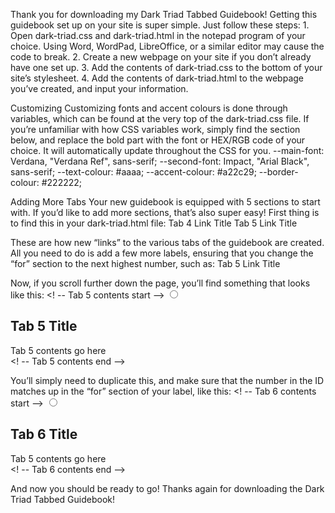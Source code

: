 Thank you for downloading my Dark Triad Tabbed Guidebook! Getting this guidebook set up on your site is super simple. Just follow these steps:
    1. Open dark-triad.css and dark-triad.html in the notepad program of your choice. Using Word, WordPad, LibreOffice, or a similar editor may cause the code to break.
    2. Create a new webpage on your site if you don’t already have one set up.
    3. Add the contents of dark-triad.css to the bottom of your site’s stylesheet.
    4. Add the contents of dark-triad.html to the webpage you’ve created, and input your information.

Customizing
Customizing fonts and accent colours is done through variables, which can be found at the very top of the dark-triad.css file. If you’re unfamiliar with how CSS variables work, simply find the section below, and replace the bold part with the font or HEX/RGB code of your choice. It will automatically update throughout the CSS for you.
  --main-font: Verdana, "Verdana Ref", sans-serif;
  --second-font: Impact, "Arial Black", sans-serif;
  --text-colour: #aaaa;
  --accent-colour: #a22c29;
  --border-colour: #222222;

Adding More Tabs
Your new guidebook is equipped with 5 sections to start with. If you’d like to add more sections, that’s also super easy! First thing is to find this in your dark-triad.html file:
    <label for='tab-4'>Tab 4 Link Title</label>
    <label for='tab-5'>Tab 5 Link Title</label>

These are how new “links” to the various tabs of the guidebook are created. All you need to do is add a few more labels, ensuring that you change the “for” section to the next highest number, such as:
    <label for='tab-6'>Tab 5 Link Title</label>

Now, if you scroll further down the page, you’ll find something that looks like this:
    <! -- Tab 5 contents start -->
    <input type='radio' name='tab-group' class='guide-radio' id='tab-5' />
    <div class='guide-content'>
      <h2>Tab 5 Title</h2>
      Tab 5 contents go here
    </div>
    <! -- Tab 5 contents end -->

You’ll simply need to duplicate this, and make sure that the number in the ID matches up in the “for” section of your label, like this:
    <! -- Tab 6 contents start -->
    <input type='radio' name='tab-group' class='guide-radio' id='tab-6' />
    <div class='guide-content'>
      <h2>Tab 6 Title</h2>
      Tab 5 contents go here
    </div>
    <! -- Tab 6 contents end -->

And now you should be ready to go! Thanks again for downloading the Dark Triad Tabbed Guidebook!
